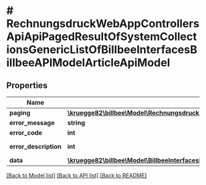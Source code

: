 # # RechnungsdruckWebAppControllersApiApiPagedResultOfSystemCollectionsGenericListOfBillbeeInterfacesBillbeeAPIModelArticleApiModel

## Properties

Name | Type | Description | Notes
------------ | ------------- | ------------- | -------------
**paging** | [**\kruegge82\billbee\Model\RechnungsdruckWebAppControllersApiApiPagedResultPagingInformationOfSystemCollectionsGenericListOfBillbeeInterfacesBillbeeAPIModelArticleApiModel**](RechnungsdruckWebAppControllersApiApiPagedResultPagingInformationOfSystemCollectionsGenericListOfBillbeeInterfacesBillbeeAPIModelArticleApiModel.md) |  | [optional]
**error_message** | **string** |  | [optional]
**error_code** | **int** |  | [optional]
**error_description** | **int** |  | [optional] [readonly]
**data** | [**\kruegge82\billbee\Model\BillbeeInterfacesBillbeeAPIModelArticleApiModel[]**](BillbeeInterfacesBillbeeAPIModelArticleApiModel.md) |  | [optional]

[[Back to Model list]](../../README.md#models) [[Back to API list]](../../README.md#endpoints) [[Back to README]](../../README.md)
